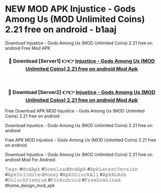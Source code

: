 # NEW MOD APK Injustice - Gods Among Us (MOD Unlimited Coins) 2.21 free on android - b1aaj
Download Injustice - Gods Among Us (MOD Unlimited Coins) 2.21 free on android Free Mod APK

<div align="center">
<h3>🔴 Download [Server1] 👉👉 <a href="https://apk-comot.site?title=Injustice_-_Gods_Among_Us_(MOD_Unlimited_Coins)_2.21_free_on_android">Injustice - Gods Among Us (MOD Unlimited Coins) 2.21 free on android Mod Apk</a></h3><br>

<h3>🔴 Download [Server2] 👉👉 <a href="https://apk-comot.site?title=Injustice_-_Gods_Among_Us_(MOD_Unlimited_Coins)_2.21_free_on_android">Injustice - Gods Among Us (MOD Unlimited Coins) 2.21 free on android Mod Apk</a></h3>
</div>


Free Download APK MOD Injustice - Gods Among Us (MOD Unlimited Coins) 2.21 free on android

Download Injustice - Gods Among Us (MOD Unlimited Coins) 2.21 free on android 

Free APK MOD Injustice - Gods Among Us (MOD Unlimited Coins) 2.21 free on android 

Download Injustice - Gods Among Us (MOD Unlimited Coins) 2.21 free on android Mod For Android

𝚃𝚊𝚐𝚜: #𝙼𝚘𝚍𝙰𝚙𝚔 #𝙳𝚘𝚠𝚗𝚕𝚘𝚊𝚍𝙼𝚘𝚍𝙰𝚙𝚔 #𝙰𝚙𝚔𝙻𝚊𝚝𝚎𝚜𝚝𝚅𝚎𝚛𝚜𝚒𝚘𝚗 #𝙰𝚙𝚔𝚄𝚗𝚕𝚒𝚖𝚒𝚝𝚎𝚍𝙼𝚘𝚗𝚎𝚢 #𝙰𝚙𝚔𝚄𝚗𝚕𝚘𝚌𝚔𝙰𝚕𝚕 #𝙰𝚙𝚔𝙽𝚘𝙰𝚍𝚜 #𝚄𝚗𝚕𝚘𝚌𝚔𝙿𝚛𝚎𝚖𝚒𝚞𝚖 #𝙵𝚘𝚛𝙰𝚗𝚍𝚛𝚘𝚒𝚍 #𝙵𝚛𝚎𝚎𝙳𝚘𝚠𝚗𝚕𝚘𝚊𝚍 #home_design_mod_apk
